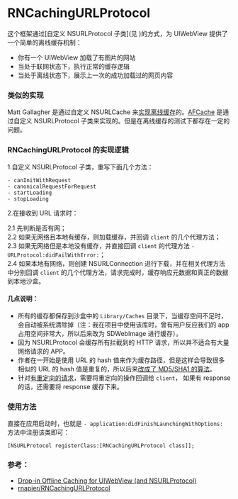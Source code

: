 # RNCachingURLProtocol


这个框架通过[自定义 NSURLProtocol 子类](见 [](https://github.com/ShannonChenCHN/iOSLevelingUp/blob/master/iOSTutorials/网络/NSURLProtocol.md))的方式，为 UIWebView 提供了一个简单的离线缓存机制：

- 你有一个 UIWebView 加载了有图片的网站
- 当处于联网状态下，执行正常的缓存逻辑
- 当处于离线状态下，展示上一次的成功加载过的网页内容

### 类似的实现
Matt Gallagher 是通过自定义 NSURLCache 来[实现离线缓存](http://cocoawithlove.com/2010/09/substituting-local-data-for-remote.html)的。[AFCache](https://github.com/artifacts/AFCache) 是通过自定义 NSURLProtocol 子类来实现的。但是在离线缓存的测试下都存在一定的问题。

### RNCachingURLProtocol 的实现逻辑

1.自定义 NSURLProtocol 子类，重写下面几个方法：

```
- canInitWithRequest
- canonicalRequestForRequest
- startLoading
- stopLoading
```

2.在接收到 URL 请求时：

2.1 先判断是否有网；  
2.2 如果无网络且本地有缓存，则加载缓存，并回调 `client` 的几个代理方法；       
2.3 如果无网络但是本地没有缓存，并直接回调 `client` 的代理方法 `- URLProtocol:didFailWithError:`；     
2.4 如果本地有网络，则创建 NSURLConnection 进行下载，并在相关代理方法中分别回调 `client` 的几个代理方法，请求完成时，缓存响应元数据和真正的数据到本地沙盒。

#### 几点说明：

- 所有的缓存都保存到沙盒中的 `Library/Caches` 目录下，当缓存空间不足时，会自动被系统清除掉（注：我在项目中使用该库时，曾有用户反应我们的 app 占用空间非常大，所以后来改为 SDWebImage 进行缓存）。
- 因为 NSURLProtocol 会缓存所有拦截到的 HTTP 请求，所以并不适合有大量网络请求的 APP。
- 作者在一开始是使用 URL 的 hash 值来作为缓存路径，但是这样会导致很多相似的 URL 的 hash 值是重复的，所以后来[改成了 MD5/SHA1 的算法](https://github.com/rnapier/RNCachingURLProtocol/pull/15)。
- 针对[有重定向的请求](https://github.com/rnapier/RNCachingURLProtocol/blob/master/RNCachingURLProtocol.m#L150)，需要将重定向的操作回调给 `client`， 如果有 response 的话，还需要将 response 缓存下来。

### 使用方法

直接在应用启动时，也就是 `- application:didFinishLaunchingWithOptions:` 方法中注册该类即可：

```
[NSURLProtocol registerClass:[RNCachingURLProtocol class]];
```


### 参考：
- [Drop-in Offline Caching for UIWebView (and NSURLProtocol)](http://robnapier.net/offline-uiwebview-nsurlprotocol)
- [rnapier/RNCachingURLProtocol](https://github.com/rnapier/RNCachingURLProtocol)